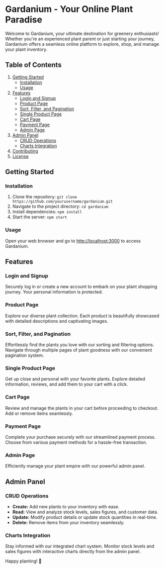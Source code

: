 # Gardanium - Your Online Plant Paradise

Welcome to Gardanium, your ultimate destination for greenery enthusiasts! Whether you're an experienced plant parent or just starting your journey, Gardanium offers a seamless online platform to explore, shop, and manage your plant inventory.

## Table of Contents
1. [Getting Started](#getting-started)
   - [Installation](#installation)
   - [Usage](#usage)
2. [Features](#features)
   - [Login and Signup](#login-and-signup)
   - [Product Page](#product-page)
   - [Sort, Filter, and Pagination](#sort-filter-and-pagination)
   - [Single Product Page](#single-product-page)
   - [Cart Page](#cart-page)
   - [Payment Page](#payment-page)
   - [Admin Page](#admin-page)
3. [Admin Panel](#admin-panel)
   - [CRUD Operations](#crud-operations)
   - [Charts Integration](#charts-integration)
4. [Contributing](#contributing)
5. [License](#license)

## Getting Started

### Installation
1. Clone the repository: `git clone https://github.com/yourusername/gardanium.git`
2. Navigate to the project directory: `cd gardanium`
3. Install dependencies: `npm install`
4. Start the server: `npm start`

### Usage
Open your web browser and go to [http://localhost:3000](http://localhost:3000) to access Gardanium.

## Features

### Login and Signup
Securely log in or create a new account to embark on your plant shopping journey. Your personal information is protected.

### Product Page
Explore our diverse plant collection. Each product is beautifully showcased with detailed descriptions and captivating images.

### Sort, Filter, and Pagination
Effortlessly find the plants you love with our sorting and filtering options. Navigate through multiple pages of plant goodness with our convenient pagination system.

### Single Product Page
Get up close and personal with your favorite plants. Explore detailed information, reviews, and add them to your cart with a click.

### Cart Page
Review and manage the plants in your cart before proceeding to checkout. Add or remove items seamlessly.

### Payment Page
Complete your purchase securely with our streamlined payment process. Choose from various payment methods for a hassle-free transaction.

### Admin Page
Efficiently manage your plant empire with our powerful admin panel.

## Admin Panel

### CRUD Operations
- **Create:** Add new plants to your inventory with ease.
- **Read:** View and analyze stock levels, sales figures, and customer data.
- **Update:** Modify product details or update stock quantities in real-time.
- **Delete:** Remove items from your inventory seamlessly.

### Charts Integration
Stay informed with our integrated chart system. Monitor stock levels and sales figures with interactive charts directly from the admin panel.


Happy planting! 🌿
